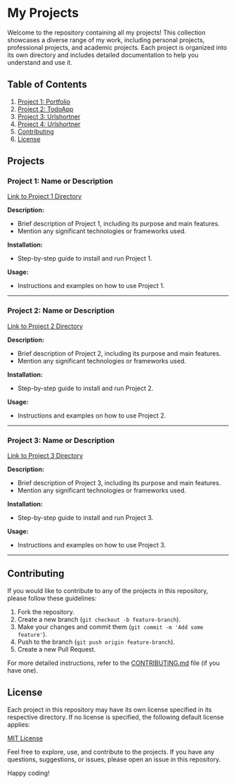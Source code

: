 # My Projects

Welcome to the repository containing all my projects! This collection showcases a diverse range of my work, including personal projects, professional projects, and academic projects. Each project is organized into its own directory and includes detailed documentation to help you understand and use it.

## Table of Contents

1. [Project 1: Portfolio](#project-1)
2. [Project 2: TodoApp](#project-2)
3. [Project 3: Urlshortner](#project-3)
4. [Project 4: Urlshortner](#project-3)
4. [Contributing](#contributing)
5. [License](#license)

## Projects

### Project 1: Name or Description
[Link to Project 1 Directory](./project1)

**Description:**
- Brief description of Project 1, including its purpose and main features.
- Mention any significant technologies or frameworks used.

**Installation:**
- Step-by-step guide to install and run Project 1.

**Usage:**
- Instructions and examples on how to use Project 1.

---

### Project 2: Name or Description
[Link to Project 2 Directory](./project2)

**Description:**
- Brief description of Project 2, including its purpose and main features.
- Mention any significant technologies or frameworks used.

**Installation:**
- Step-by-step guide to install and run Project 2.

**Usage:**
- Instructions and examples on how to use Project 2.

---

### Project 3: Name or Description
[Link to Project 3 Directory](./project3)

**Description:**
- Brief description of Project 3, including its purpose and main features.
- Mention any significant technologies or frameworks used.

**Installation:**
- Step-by-step guide to install and run Project 3.

**Usage:**
- Instructions and examples on how to use Project 3.

---

## Contributing

If you would like to contribute to any of the projects in this repository, please follow these guidelines:

1. Fork the repository.
2. Create a new branch (`git checkout -b feature-branch`).
3. Make your changes and commit them (`git commit -m 'Add some feature'`).
4. Push to the branch (`git push origin feature-branch`).
5. Create a new Pull Request.

For more detailed instructions, refer to the [CONTRIBUTING.md](./CONTRIBUTING.md) file (if you have one).

## License

Each project in this repository may have its own license specified in its respective directory. If no license is specified, the following default license applies:

[MIT License](./LICENSE)

Feel free to explore, use, and contribute to the projects. If you have any questions, suggestions, or issues, please open an issue in this repository.

Happy coding!
